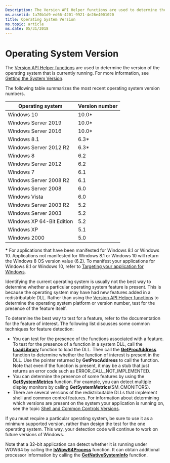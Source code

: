 ```yaml
---
Description: The Version API Helper functions are used to determine the version of the operating system that is currently running. For more information, see Getting the System Version.
ms.assetid: 1a70b1d9-ed66-4201-9921-4e26e4001020
title: Operating System Version
ms.topic: article
ms.date: 05/31/2018
---
```


# Operating System Version

The [Version API Helper functions](version-helper-apis.md) are used to determine the version of the operating system that is currently running. For more information, see [Getting the System Version](getting-the-system-version.md).

The following table summarizes the most recent operating system version numbers.

| Operating system | Version number |
|------------------|----------------|
| Windows 10       | 10.0\*         |
| Windows Server 2019 | 10.0\*      |
| Windows Server 2016 | 10.0\*      |
| Windows 8.1      | 6.3\*          |
| Windows Server 2012 R2 | 6.3\*    |
| Windows 8        | 6.2            |
| Windows Server 2012 | 6.2         |
| Windows 7        | 6.1            |
| Windows Server 2008 R2 | 6.1      |
| Windows Server 2008 | 6.0         |
| Windows Vista    | 6.0            |
| Windows Server 2003 R2 | 5.2      |
| Windows Server 2003 | 5.2         |
| Windows XP 64-Bit Edition | 5.2   |
| Windows XP | 5.1                  |
| Windows 2000     | 5.0            |

**\*** For applications that have been manifested for Windows 8.1 or Windows 10. Applications not manifested for Windows 8.1 or Windows 10 will return the Windows 8 OS version value (6.2). To manifest your applications for Windows 8.1 or Windows 10, refer to [Targeting your application for Windows](targeting-your-application-at-windows-8-1.md).<br/>

Identifying the current operating system is usually not the best way to determine whether a particular operating system feature is present. This is because the operating system may have had new features added in a redistributable DLL. Rather than using the [Version API Helper functions](version-helper-apis.md) to determine the operating system platform or version number, test for the presence of the feature itself.

To determine the best way to test for a feature, refer to the documentation for the feature of interest. The following list discusses some common techniques for feature detection:

- You can test for the presence of the functions associated with a feature. To test for the presence of a function in a system DLL, call the [**LoadLibrary**](https://docs.microsoft.com/windows/desktop/api/libloaderapi/nf-libloaderapi-loadlibrarya) function to load the DLL. Then call the [**GetProcAddress**](https://docs.microsoft.com/windows/desktop/api/libloaderapi/nf-libloaderapi-getprocaddress) function to determine whether the function of interest is present in the DLL. Use the pointer returned by **GetProcAddress** to call the function. Note that even if the function is present, it may be a stub that just returns an error code such as ERROR\_CALL\_NOT\_IMPLEMENTED.
- You can determine the presence of some features by using the [**GetSystemMetrics**](https://docs.microsoft.com/windows/desktop/api/winuser/nf-winuser-getsystemmetrics) function. For example, you can detect multiple display monitors by calling **GetSystemMetrics**(SM\_CMONITORS).
- There are several versions of the redistributable DLLs that implement shell and common control features. For information about determining which versions are present on the system your application is running on, see the topic [Shell and Common Controls Versions](https://msdn.microsoft.com/library/Bb776779(v=VS.85).aspx).

If you must require a particular operating system, be sure to use it as a minimum supported version, rather than design the test for the one operating system. This way, your detection code will continue to work on future versions of Windows.

Note that a 32-bit application can detect whether it is running under WOW64 by calling the [**IsWow64Process**](https://docs.microsoft.com/windows/desktop/api/wow64apiset/nf-wow64apiset-iswow64process) function. It can obtain additional processor information by calling the [**GetNativeSystemInfo**](https://msdn.microsoft.com/library/ms724340(v=VS.85).aspx) function.

 

 




